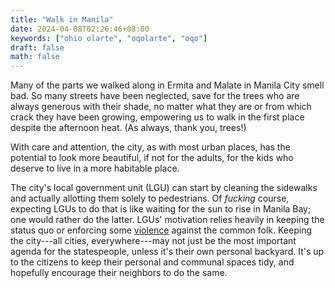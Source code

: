```yaml
---
title: "Walk in Manila"
date: 2024-04-08T02:26:46+08:00
keywords: ["ohio olarte", "oqolarte", "oqo"]
draft: false
math: false
---
```


Many of the parts we walked along in Ermita and Malate in Manila City
smell bad. So many streets have been neglected, save for the trees who
are always generous with their shade, no matter what they are or from
which crack they have been growing, empowering us to walk in the first
place despite the afternoon heat. (As always, thank you, trees!)

With care and attention, the city, as with most urban places, has the
potential to look more beautiful, if not for the adults, for the kids
who deserve to live in a more habitable place.

The city's local government unit (LGU) can start by cleaning the
sidewalks and actually allotting them solely to pedestrians. Of
*fucking* course, expecting LGUs to do that is like waiting for the sun
to rise in Manila Bay; one would rather do the latter. LGUs' motivation
relies heavily in keeping the status quo or enforcing some
[violence](/violence) against the common folk. Keeping the city---all
cities, everywhere---may not just be the most important agenda for the
statespeople, unless it's their own personal backyard. It's up to the
citizens to keep their personal and communal spaces tidy, and hopefully
encourage their neighbors to do the same.
